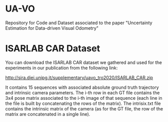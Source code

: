 # UA-VO
Repository for Code and Dataset associated to the paper "Uncertainty Estimation for Data-driven Visual Odometry"

# ISARLAB CAR Dataset

You can download the ISARLAB CAR dataset we gathered and used for the experiments in our publication from the following link:

http://sira.diei.unipg.it/supplementary/uavo_tro2020/ISARLAB_CAR.zip

It contains 15 sequences with associated absolute ground truth trajectory and intrinsic camera parameters. The i-th row in each GT file contains the 3x4 pose matrix associated to the i-th image of that sequence (each line in the file is built by concatenating the rows of the matrix). The intrisix.txt file contains the intrinsic matrix of the camera (as for the GT file, the row of the matrix are concatenated in a single line).


